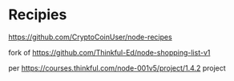 Recipies
================

https://github.com/CryptoCoinUser/node-recipes

fork of https://github.com/Thinkful-Ed/node-shopping-list-v1

per https://courses.thinkful.com/node-001v5/project/1.4.2 project
